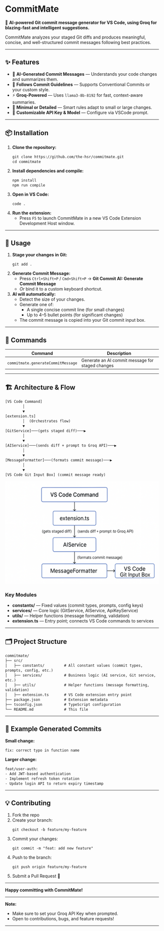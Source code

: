 # CommitMate

🚀 **AI-powered Git commit message generator for VS Code, using Groq for blazing-fast and intelligent suggestions.**

CommitMate analyzes your staged Git diffs and produces meaningful, concise, and well-structured commit messages following best practices.

***

## ✨ Features

- 🧠 **AI-Generated Commit Messages** — Understands your code changes and summarizes them.
- 📏 **Follows Commit Guidelines** — Supports Conventional Commits or your custom style.
- ⚡ **Groq-Powered** — Uses `llama3-8b-8192` for fast, context-aware summaries.
- 🎯 **Minimal or Detailed** — Smart rules adapt to small or large changes.
- 🔑 **Customizable API Key & Model** — Configure via VSCode prompt.

***

## 📦 Installation

1. **Clone the repository:**
   ```shell
   git clone https://github.com/the-hsr/commitmate.git
   cd commitmate
   ```
2. **Install dependencies and compile:**
   ```shell
   npm install
   npm run compile
   ```
3. **Open in VS Code:**
   ```shell
   code .
   ```
4. **Run the extension:**
   - Press `F5` to launch CommitMate in a new VS Code Extension Development Host window.

***

## 🚀 Usage

1. **Stage your changes in Git:**
   ```shell
   git add .
   ```
2. **Generate Commit Message:**
   - Press `Ctrl+Shift+P` / `Cmd+Shift+P` → **Git Commit AI: Generate Commit Message**
   - _Or_ bind it to a custom keyboard shortcut.
3. **AI will automatically:**
   - Detect the size of your changes.
   - Generate one of:
     - A single concise commit line (for small changes)
     - Up to 4–5 bullet points (for significant changes)
   - The commit message is copied into your Git commit input box.

***

## 🧩 Commands

| Command                            | Description                                      |
|------------------------------------|--------------------------------------------------|
| `commitmate.generateCommitMessage` | Generate an AI commit message for staged changes |

***

## 🏗 Architecture & Flow

```plaintext
[VS Code Command]
        │
        ▼
[extension.ts]
        │  (Orchestrates flow)
        ▼
[GitService]───(gets staged diff)───▶
        │
        ▼
[AIService]───(sends diff + prompt to Groq API)───▶
        │
        ▼
[MessageFormatter]───(formats commit message)───▶
        │
        ▼
[VS Code Git Input Box] (commit message ready)
```
![CommitMate Flow](src/utils/architecture.png)

### Key Modules

- **constants/** — Fixed values (commit types, prompts, config keys)
- **services/** — Core logic (GitService, AIService, ApiKeyService)
- **utils/** — Helper functions (message formatting, validation)
- **extension.ts** — Entry point; connects VS Code commands to services

***

## 🗂 Project Structure

```
commitmate/
├── src/
│   ├── constants/         # All constant values (commit types, prompts, config, etc.)
│   ├── services/          # Business logic (AI service, Git service, etc.)
│   ├── utils/             # Helper functions (message formatting, validation)
│   ├── extension.ts       # VS Code extension entry point
├── package.json           # Extension metadata
├── tsconfig.json          # TypeScript configuration
└── README.md              # This file
```

***

## 📜 Example Generated Commits

**Small change:**
```
fix: correct typo in function name
```

**Larger change:**
```
feat/user-auth:
- Add JWT-based authentication
- Implement refresh token rotation
- Update login API to return expiry timestamp
```

***

## 💡 Contributing

1. Fork the repo
2. Create your branch:  
   ```shell
   git checkout -b feature/my-feature
   ```
3. Commit your changes:  
   ```shell
   git commit -m "feat: add new feature"
   ```
4. Push to the branch:  
   ```shell
   git push origin feature/my-feature
   ```
5. Submit a Pull Request 🎉

***

**Happy committing with CommitMate!**

***

**Note:**  
- Make sure to set your Groq API Key when prompted.
- Open to contributions, bugs, and feature requests!

***
